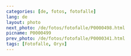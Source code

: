 ```yaml
---
categories: [de, fotos, fotofalle]
lang: de
layout: photo
next_photo: /de/fotos/fotofalle/P0000498.html
picname: P0000499
prev_photo: /de/fotos/fotofalle/P0000341.html
tags: [Fotofalle, Oryx]
---
```


